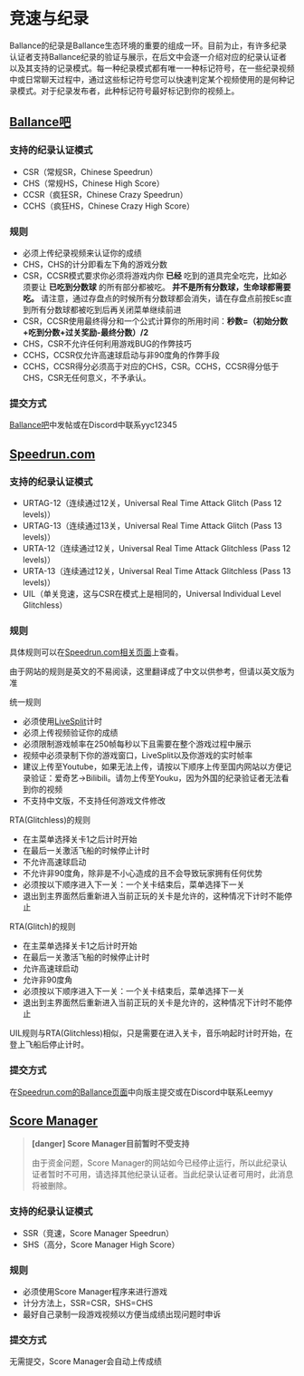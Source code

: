 # 竞速与纪录

Ballance的纪录是Ballance生态环境的重要的组成一环。目前为止，有许多纪录认证者支持Ballance纪录的验证与展示，在后文中会逐一介绍对应的纪录认证者以及其支持的记录模式。每一种纪录模式都有唯一一种标记符号，在一些纪录视频中或日常聊天过程中，通过这些标记符号您可以快速判定某个视频使用的是何种记录模式。对于纪录发布者，此种标记符号最好标记到你的视频上。

## [Ballance吧](https://tieba.baidu.com/p/5000178147)

### 支持的纪录认证模式

* CSR（常规SR，Chinese Speedrun）
* CHS（常规HS，Chinese High Score）
* CCSR（疯狂SR，Chinese Crazy Speedrun）
* CCHS（疯狂HS，Chinese Crazy High Score）

### 规则

* 必须上传纪录视频来认证你的成绩
* CHS，CHS的计分即看左下角的游戏分数
* CSR，CCSR模式要求你必须将游戏内你 **已经** 吃到的道具完全吃完，比如必须要让 **已吃到分数球** 的所有部分都被吃。 **并不是所有分数球，生命球都需要吃。** 请注意，通过存盘点的时候所有分数球都会消失，请在存盘点前按Esc直到所有分数球都被吃到后再关闭菜单继续前进
* CSR，CCSR使用最终得分和一个公式计算你的所用时间：**秒数=（初始分数+吃到分数+过关奖励-最终分数）/2**
* CHS，CSR不允许任何利用游戏BUG的作弊技巧
* CCHS，CCSR仅允许高速球启动与非90度角的作弊手段
* CCHS，CCSR得分必须高于对应的CHS，CSR。CCHS，CCSR得分低于CHS，CSR无任何意义，不予承认。


### 提交方式

[Ballance吧](https://tieba.baidu.com/f?ie=utf-8&kw=ballance)中发帖或在Discord中联系yyc12345

## [Speedrun.com](https://www.speedrun.com/ballance)

### 支持的纪录认证模式

* URTAG-12（连续通过12关，Universal Real Time Attack Glitch (Pass 12 levels)）
* URTAG-13（连续通过13关，Universal Real Time Attack Glitch (Pass 13 levels)）
* URTA-12（连续通过12关，Universal Real Time Attack Glitchless (Pass 12 levels)）
* URTA-13（连续通过12关，Universal Real Time Attack Glitchless (Pass 13 levels)）
* UIL（单关竞速，这与CSR在模式上是相同的，Universal Individual Level Glitchless）

### 规则

具体规则可以在[Speedrun.com相关页面](https://www.speedrun.com/ballance)上查看。

<!-- 框起来的部分不要翻译到英文版里面-->
由于网站的规则是英文的不易阅读，这里翻译成了中文以供参考，但请以英文版为准

统一规则  
* 必须使用[LiveSplit](http://www.livesplit.org/)计时
* 必须上传视频验证你的成绩
* 必须限制游戏帧率在250帧每秒以下且需要在整个游戏过程中展示
* 视频中必须录制下你的游戏窗口，LiveSplit以及你游戏的实时帧率
* 建议上传至Youtube，如果无法上传，请按以下顺序上传至国内网站以方便记录验证：爱奇艺->Bilibili。请勿上传至Youku，因为外国的纪录验证者无法看到你的视频
* 不支持中文版，不支持任何游戏文件修改

RTA(Glitchless)的规则  
* 在主菜单选择关卡1之后计时开始
* 在最后一关激活飞船的时候停止计时
* 不允许高速球启动
* 不允许非90度角，除非是不小心造成的且不会导致玩家拥有任何优势
* 必须按以下顺序进入下一关：一个关卡结束后，菜单选择下一关
* 退出到主界面然后重新进入当前正玩的关卡是允许的，这种情况下计时不能停止

RTA(Glitch)的规则  
* 在主菜单选择关卡1之后计时开始
* 在最后一关激活飞船的时候停止计时
* 允许高速球启动
* 允许非90度角
* 必须按以下顺序进入下一关：一个关卡结束后，菜单选择下一关
* 退出到主界面然后重新进入当前正玩的关卡是允许的，这种情况下计时不能停止

UIL规则与RTA(Glitchless)相似，只是需要在进入关卡，音乐响起时计时开始，在登上飞船后停止计时。

<!-- 框起来的部分不要翻译到英文版里面-->

### 提交方式

在[Speedrun.com的Ballance页面](https://www.speedrun.com/ballance)中向版主提交或在Discord中联系Leemyy

## [Score Manager](http://jxtoolbox.sinaapp.com)

> **[danger] Score Manager目前暂时不受支持**
>
> 由于资金问题，Score Manager的网站如今已经停止运行，所以此纪录认证者暂时不可用，请选择其他纪录认证者。当此纪录认证者可用时，此消息将被删除。

### 支持的纪录认证模式

* SSR（竞速，Score Manager Speedrun）
* SHS（高分，Score Manager High Score）

### 规则

* 必须使用Score Manager程序来进行游戏
* 计分方法上，SSR=CSR，SHS=CHS
* 最好自己录制一段游戏视频以方便当成绩出现问题时申诉

### 提交方式

无需提交，Score Manager会自动上传成绩

